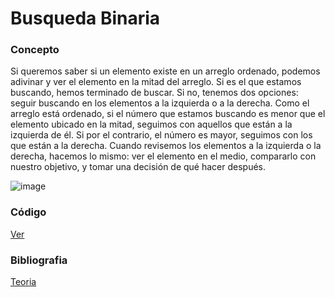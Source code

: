 # Busqueda Binaria

### Concepto
Si queremos saber si un elemento existe en un arreglo ordenado, podemos adivinar y ver el elemento en la mitad del arreglo. Si es el que estamos buscando, hemos terminado de buscar. Si no, tenemos dos opciones: seguir buscando en los elementos a la izquierda o a la derecha. Como el arreglo está ordenado, si el número que estamos buscando es menor que el elemento ubicado en la mitad, seguimos con aquellos que están a la izquierda de él. Si por el contrario, el número es mayor, seguimos con los que están a la derecha.
Cuando revisemos los elementos a la izquierda o la derecha, hacemos lo mismo: ver el elemento en el medio, compararlo con nuestro objetivo, y tomar una decisión de qué hacer después.

![image](https://user-images.githubusercontent.com/102009436/196331242-f9f05001-af50-4dec-8d38-db047d93414c.png)


### Código
[Ver](https://github.com/Lagunator/Algoritmica/blob/main/Dynamic%20Programming/Busqueda%20Binaria/CodigoBB.cpp)

### Bibliografia 
[Teoria](https://medium.com/@daniel.patrick.gil/b%C3%BAsqueda-binaria-dec386ad8525)
